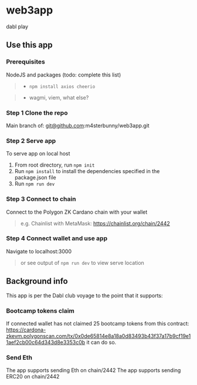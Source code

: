 # web3app
dabl play

## Use this app

### Prerequisites

NodeJS and packages (todo: complete this list)
> - `npm install axios cheerio`
<!-- > - `npm install fs` not used this is for server side and needed everything client side -->
> - wagmi, viem, what else?

### Step 1 Clone the repo

Main branch of: git@github.com:m4sterbunny/web3app.git

### Step 2 Serve app

To serve app on local host

1. From root directory, run `npm init`
2. Run `npm install` to install the dependencies specified in the package.json file
3. Run `npm run dev`

### Step 3 Connect to chain

Connect to the Polygon ZK Cardano chain with your wallet
> e.g. Chainlist with MetaMask: https://chainlist.org/chain/2442

### Step 4 Connect wallet and use app

Navigate to localhost:3000
> or see output of `npm run dev` to view serve location

## Background info

This app is per the Dabl club voyage to the point that it supports:

### Bootcamp tokens claim
If connected wallet has not claimed 25 bootcamp tokens from this contract:
https://cardona-zkevm.polygonscan.com/tx/0x0de65814e8a18a0d83493b43f37a17b9cf19e11aef2cb00c64d343d8e3353c0b
it can do so.

### Send Eth

The app supports sending Eth on chain/2442
The app supports sending ERC20 on chain/2442